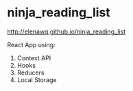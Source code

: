 # ninja_reading_list
http://elenawq.github.io/ninja_reading_list

React App using: 
1. Context API
2. Hooks
3. Reducers
4. Local Storage
